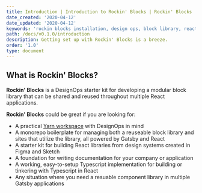 ```yaml
---
title: Introduction | Introduction to Rockin' Blocks | Rockin' Blocks
date_created: '2020-04-12'
date_updated: '2020-04-12'
keywords: 'rockin blocks installation, design ops, block library, react, gatsby'
path: /docs/v0.1.0/introduction
description: Getting set up with Rockin' Blocks is a breeze.
order: '1.0'
type: document
---
```

## What is Rockin' Blocks?

**Rockin' Blocks** is a DesignOps starter kit for developing a modular block library that can be shared and reused throughout multiple React applications.

**Rockin' Blocks** could be great if you are looking for:

- A practical [Yarn workspace](https://classic.yarnpkg.com/en/docs/workspaces/) with DesignOps in mind
- A monorepo boilerplate for managing both a reuseable block library and sites that utilize the library, all powered by Gatsby and React
- A starter kit for building React libraries from design systems created in Figma and Sketch
- A foundation for writing documentation for your company or application
- A working, easy-to-setup Typescript implementation for building or tinkering with Typescript in React
- Any situation where you need a resuable component library in multiple Gatsby applications